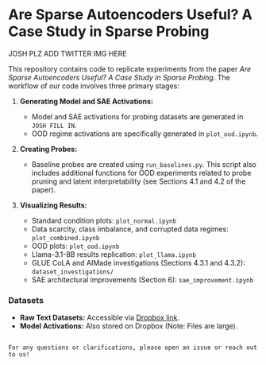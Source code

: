 # Are Sparse Autoencoders Useful? A Case Study in Sparse Probing

JOSH PLZ ADD TWITTER IMG HERE

This repository contains code to replicate experiments from the paper *Are Sparse Autoencoders Useful? A Case Study in Sparse Probing*. The workflow of our code involves three primary stages:

1. **Generating Model and SAE Activations:**
   - Model and SAE activations for probing datasets are generated in `JOSH FILL IN`.
   - OOD regime activations are specifically generated in `plot_ood.ipynb`.

2. **Creating Probes:**
   - Baseline probes are created using `run_baselines.py`. This script also includes additional functions for OOD experiments related to probe pruning and latent interpretability (see Sections 4.1 and 4.2 of the paper).

3. **Visualizing Results:**
   - Standard condition plots: `plot_normal.ipynb`
   - Data scarcity, class imbalance, and corrupted data regimes: `plot_combined.ipynb`
   - OOD plots: `plot_ood.ipynb`
   - Llama-3.1-8B results replication: `plot_llama.ipynb`
   - GLUE CoLA and AIMade investigations (Sections 4.3.1 and 4.3.2): `dataset_investigations/`
   - SAE architectural improvements (Section 6): `sae_improvement.ipynb`

### Datasets
- **Raw Text Datasets:** Accessible via [Dropbox link](https://www.dropbox.com/scl/fo/lvajx9100jsy3h9cvis7q/AIocXXICIwHsz-HsXSekC3Y?rlkey=tq7td61h1fufm01cbdu2oqsb5&st=aorlnph5&dl=0).
- **Model Activations:** Also stored on Dropbox (Note: Files are large).

```

For any questions or clarifications, please open an issue or reach out to us!

```

